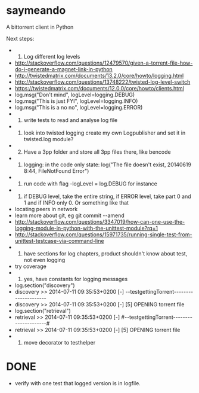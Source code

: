 saymeando
=========

A bittorrent client in Python

Next steps:
* 1) Log different log levels
* http://stackoverflow.com/questions/12479570/given-a-torrent-file-how-do-i-generate-a-magnet-link-in-python
* http://twistedmatrix.com/documents/13.2.0/core/howto/logging.html
* http://stackoverflow.com/questions/13748222/twisted-log-level-switch
* https://twistedmatrix.com/documents/12.0.0/core/howto/clients.html
* log.msg("Don't mind", logLevel=logging.DEBUG)
* log.msg("This is just FYI", logLevel=logging.INFO)
* log.msg("This is a no no", logLevel=logging.ERROR)
* 1) write tests to read and analyse log file
* 1) look into twisted logging create my own Logpublisher and set it in twisted.log module?
* 2) Have a 3pp folder and store all 3pp files there, like bencode
* 1) logging: in the code only state: log("The file doesn't exist, 20140619 8:44, FileNotFound Error")
* 1) run code with flag -logLevel = log.DEBUG for instance
* 1) if DEBUG level, take the entire string, if ERROR level, take part 0 and 1 and if INFO only 0. Or something like that
* locating peers in network
* learn more about git, eg git commit --amend
* http://stackoverflow.com/questions/3347019/how-can-one-use-the-logging-module-in-python-with-the-unittest-module?rq=1
* http://stackoverflow.com/questions/15971735/running-single-test-from-unittest-testcase-via-command-line
* 1) have sections for log chapters, product shouldn't know about test, not even logging
* try coverage
* 1) yes, have constants for logging messages
* log.section("discovery")
* discovery >> 2014-07-11 09:35:53+0200 [-] --testgettingTorrent---------------------
* discovery >> 2014-07-11 09:35:53+0200 [-] [5] OPENING torrent file
* log.section("retrieval")
* retrieval >> 2014-07-11 09:35:53+0200 [-] #--testgettingTorrent---------------------#
* retrieval >> 2014-07-11 09:35:53+0200 [-] [5] OPENING torrent file
* 1) move decorator to testhelper


DONE
=====
* verify with one test that logged version is in logfile.
